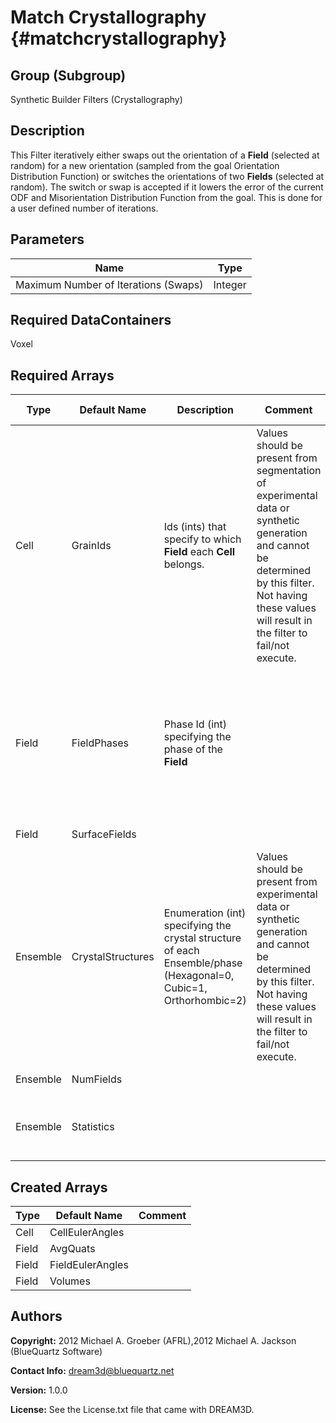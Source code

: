 Match Crystallography {#matchcrystallography}
======

## Group (Subgroup) ##
Synthetic Builder Filters (Crystallography)

## Description ##
This Filter iteratively either swaps out the orientation of a **Field** (selected at random) for a new orientation (sampled from the goal Orientation Distribution Function) or switches the orientations of two **Fields** (selected at random).  The switch or swap is accepted if it lowers the error of the current ODF and Misorientation Distribution Function from the goal.  This is done for a user defined number of iterations.  

## Parameters ##

| Name | Type |
|------|------|
| Maximum Number of Iterations (Swaps) | Integer |

## Required DataContainers ##
Voxel

## Required Arrays ##

| Type | Default Name | Description | Comment | Filters Known to Create Data |
|------|--------------|-------------|---------|-----|
| Cell | GrainIds | Ids (ints) that specify to which **Field** each **Cell** belongs. | Values should be present from segmentation of experimental data or synthetic generation and cannot be determined by this filter. Not having these values will result in the filter to fail/not execute. | Segment Fields (Misorientation, C-Axis Misorientation, Scalar) (Reconstruction), Read Dx File (IO), Read Ph File (IO), Pack Primary Phases (SyntheticBuilding), Insert Precipitate Phases (SyntheticBuilding), Establish Matrix Phase (SyntheticBuilding) |
| Field | FieldPhases | Phase Id (int) specifying the phase of the **Field**| | Find Field Phases (Generic), Read Field Info File (IO), Pack Primary Phases (SyntheticBuilding), Insert Precipitate Phases (SyntheticBuilding), Establish Matrix Phase (SyntheticBuilding) |
| Field | SurfaceFields |  |  | Find Surface Fields (Generic)
| Ensemble | CrystalStructures | Enumeration (int) specifying the crystal structure of each Ensemble/phase (Hexagonal=0, Cubic=1, Orthorhombic=2) | Values should be present from experimental data or synthetic generation and cannot be determined by this filter. Not having these values will result in the filter to fail/not execute. | Read H5Ebsd File (IO), Read Ensemble Info File (IO), Initialize Synthetic Volume (SyntheticBuilding) |
| Ensemble | NumFields |  |  | Find Number of Fields (Statistics) |
| Ensemble | Statistics |  |  | Generate Ensemble Statistics (Statistics), StatsGenerator Application |

## Created Arrays ##

| Type | Default Name | Comment |
|------|--------------|---------|
| Cell | CellEulerAngles |  |
| Field | AvgQuats |  |
| Field | FieldEulerAngles |  |
| Field | Volumes |  |

## Authors ##

**Copyright:** 2012 Michael A. Groeber (AFRL),2012 Michael A. Jackson (BlueQuartz Software)

**Contact Info:** dream3d@bluequartz.net

**Version:** 1.0.0

**License:**  See the License.txt file that came with DREAM3D.



